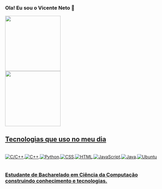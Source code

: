 ### Ola! Eu sou o Vicente Neto 👋

<div>
<a href="https://github.com/Vincent506">
<img loading="lazy" height="180em" src="https://github-readme-stats.vercel.app/api?username=Vincent506&show_icons=true&theme=dracula&include_all_commits=true&count_private=true"/>
</div>
<img loading="lazy" height="180em" src="https://github-readme-stats.vercel.app/api/top-langs/?username=Vincent506&layout=compact&langs_count=7&theme=dracula"/>

## Tecnologias que uso no meu dia

<div style = "display: inline_block"><br/>
<img align="center" alt = "C/C++" src = "https://img.shields.io/badge/C-00599C?style=for-the-badge&logo=c&logoColor=white" >
<img align="center" alt = "C++" src = "https://img.shields.io/badge/C%2B%2B-00599C?style=for-the-badge&logo=c%2B%2B&logoColor=white" >
<img align="center" alt = "Python" src = "https://img.shields.io/badge/Python-14354C?style=for-the-badge&logo=python&logoColor=white" 
>
<img align="center" alt = "CSS" src = "https://img.shields.io/badge/CSS-663399.svg?style=for-the-badge&logo=CSS&logoColor=white"
>
<img align = "center" alt = "HTML" src = "https://img.shields.io/badge/html-%23E34F26.svg?style=for-the-badge&logo=html5&logoColor=white"
>
<img align = "center" alt = "JavaScript" src = "https://img.shields.io/badge/javascript-%23323330.svg?style=for-the-badge&logo=javascript&logoColor=%23F7DF1E"
>
<img align="center" alt = "Java" src = "https://img.shields.io/badge/Java-ED8B00?style=for-the-badge&logo=openjdk&logoColor=white" >
<img align="center" alt = "Ubuntu" src = "https://img.shields.io/badge/Ubuntu-E95420?style=for-the-badge&logo=ubuntu&logoColor=white " >

</div><br/>

### Estudante de Bacharelado em Ciência da Computação construindo conhecimento e tecnologias.

    

